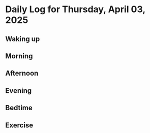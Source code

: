 # Daily Log for Thursday, April 03, 2025

## Waking up

## Morning

## Afternoon

## Evening

## Bedtime

## Exercise
